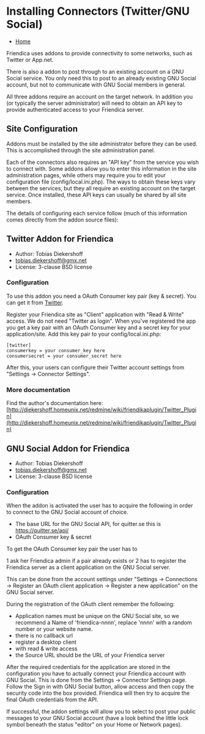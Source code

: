 Installing Connectors (Twitter/GNU Social)
==================================================

* [Home](help)


Friendica uses addons to provide connectivity to some networks, such as Twitter or App.net.

There is also a addon to post through to an existing account on a GNU Social service.
You only need this to post to an already existing GNU Social account, but not to communicate with GNU Social members in general.

All three addons require an account on the target network.
In addition you (or typically the server administrator) will need to obtain an API key to provide authenticated access to your Friendica server.

Site Configuration
---

Addons must be installed by the site administrator before they can be used.
This is accomplished through the site administration panel.

Each of the connectors also requires an "API key" from the service you wish to connect with.
Some addons allow you to enter this information in the site administration pages, while others may require you to edit your configuration file (config/local.ini.php).
The ways to obtain these keys vary between the services, but they all require an existing account on the target service.
Once installed, these API keys can usually be shared by all site members.

The details of configuring each service follow (much of this information comes directly from the addon source files):

Twitter Addon for Friendica
---

* Author: Tobias Diekershoff
* tobias.diekershoff@gmx.net
* License: 3-clause BSD license

### Configuration
To use this addon you need a OAuth Consumer key pair (key & secret).
You can get it from [Twitter](https://twitter.com/apps).

Register your Friendica site as "Client" application with "Read & Write" access.
We do not need "Twitter as login".
When you've registered the app you get a key pair with an OAuth Consumer key and a secret key for your application/site.
Add this key pair to your config/local.ini.php:

	[twitter]
	consumerkey = your consumer_key here
	consumersecret = your consumer_secret here

After this, your users can configure their Twitter account settings from "Settings -> Connector Settings".

### More documentation

Find the author's documentation here: [http://diekershoff.homeunix.net/redmine/wiki/friendikaplugin/Twitter_Plugin](http://diekershoff.homeunix.net/redmine/wiki/friendikaplugin/Twitter_Plugin)


GNU Social Addon for Friendica
---

* Author: Tobias Diekershoff
* tobias.diekershoff@gmx.net
* License: 3-clause BSD license

### Configuration

When the addon is activated the user has to acquire the following in order to connect to the GNU Social account of choice.

* The base URL for the GNU Social API, for quitter.se this is https://quitter.se/api/
* OAuth Consumer key & secret

To get the OAuth Consumer key pair the user has to

1 ask her Friendica admin if a pair already exists or
2 has to register the Friendica server as a client application on the GNU Social server.

This can be done from the account settings under "Settings -> Connections -> Register an OAuth client application -> Register a new application" on the GNU Social server.

During the registration of the OAuth client remember the following:

* Application names must be unique on the GNU Social site, so we recommend a Name of 'friendica-nnnn', replace 'nnnn' with a random number or your website name.
* there is no callback url
* register a desktop client
* with read & write access
* the Source URL should be the URL of your Friendica server

After the required credentials for the application are stored in the configuration you have to actually connect your Friendica account with GNU Social.
This is done from the Settings -> Connector Settings page.
Follow the Sign in with GNU Social button, allow access and then copy the security code into the box provided.
Friendica will then try to acquire the final OAuth credentials from the API.

If successful, the addon settings will allow you to select to post your public messages to your GNU Social account (have a look behind the little lock symbol beneath the status "editor" on your Home or Network pages).
